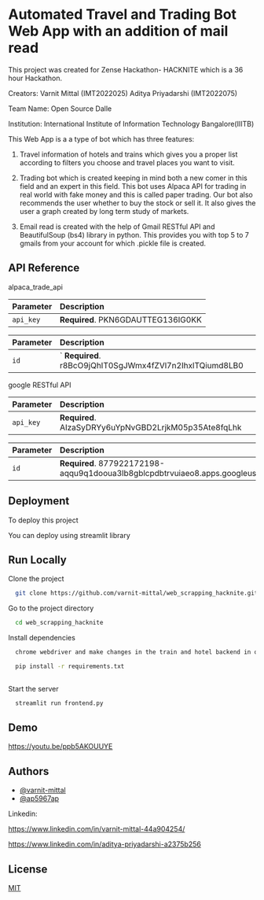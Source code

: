 
# Automated Travel and Trading Bot Web App with an addition of mail read

This project was created for Zense Hackathon- HACKNITE which is a 36 hour Hackathon.

Creators:  Varnit Mittal (IMT2022025)
           Aditya Priyadarshi (IMT2022075)

Team Name:  Open Source Dalle

Institution: International Institute of Information Technology Bangalore(IIITB)

This Web App is a a type of bot which has three features:

1) Travel information of hotels and trains which gives you a proper list according to filters you choose and travel places you want to visit.

2) Trading bot which is created keeping in mind both a new comer in this field and an expert in this field. This bot uses Alpaca API for trading in real world with fake money and this is called paper trading. Our bot also recommends the user whether to buy the stock or sell it. It also gives the user a graph created by long term study of markets.

3) Email read is created with the help of Gmail RESTful API and BeautifulSoup (bs4) library in python. This provides you with top 5 to 7 gmails from your account for which .pickle file is created.






## API Reference



  alpaca_trade_api

| Parameter |   Description                |
| :-------- |  :------------------------- |
| `api_key` |   **Required**. PKN6GDAUTTEG136IG0KK|

| Parameter |  Description                       |
| :-------- | :-------------------------------- |
| `id`      | ` **Required**. r8BcO9jQhIT0SgJWmx4fZVl7n2IhxlTQiumd8LB0 |


google RESTful API

| Parameter |   Description                |
| :-------- |  :------------------------- |
| `api_key` |   **Required**. AIzaSyDRYy6uYpNvGBD2LrjkM05p35Ate8fqLhk|

| Parameter |  Description                       |
| :-------- | :-------------------------------- |
| `id`      |  **Required**. 877922172198-aqqu9q1dooua3lb8gblcpdbtrvuiaeo8.apps.googleusercontent.com |





## Deployment

To deploy this project 

You can deploy using streamlit library
  


## Run Locally

Clone the project

```bash
  git clone https://github.com/varnit-mittal/web_scrapping_hacknite.git
```

Go to the project directory

```bash
  cd web_scrapping_hacknite
```

Install dependencies

```bash
  chrome webdriver and make changes in the train and hotel backend in os.PATH

  pip install -r requirements.txt
  
```

Start the server

```bash
  streamlit run frontend.py
```

## Demo

https://youtu.be/ppb5AKOUUYE

## Authors

- [@varnit-mittal](https://github.com/varnit-mittal)
- [@ap5967ap](https://github.com/ap5967ap)

Linkedin:

https://www.linkedin.com/in/varnit-mittal-44a904254/

https://www.linkedin.com/in/aditya-priyadarshi-a2375b256


## License

[MIT](https://choosealicense.com/licenses/mit/)

